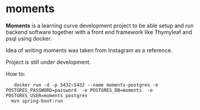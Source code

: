 # moments


**Moments** is a learning curve development project to be able setup and run backend software 
together with a front end  framework like Thymyleaf and psql using docker.

Idea of writing moments was taken from Instagram as a reference.

Project is still under development.

How to:

       docker run -d -p 5432:5432 --name moments-postgres -e POSTGRES_PASSWORD=password  -e POSTGRES_DB=moments  -e POSTGRES_USER=moments postgres
      mvn spring-boot:run
